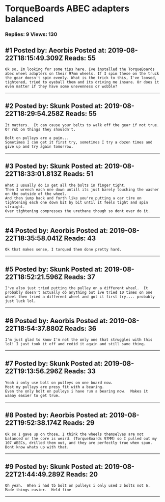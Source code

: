 # TorqueBoards ABEC adapters balanced

### Replies: 9 Views: 130

## \#1 Posted by: Aeorbis Posted at: 2019-08-22T18:15:49.309Z Reads: 55

```
Ok so, Im looking for some tips here. Ive installed the TorqueBoards abec wheel adapters on their 97mm wheels. If I spin these on the truck the gear doesn't spin evenly. What is the trick to this, I've loosed, tightened, tried to eyeball them and its driving me insane. Or does it even matter if they have some unevenness or wobble?
```

---
## \#2 Posted by: Skunk Posted at: 2019-08-22T18:29:54.258Z Reads: 55

```
It matters.  It can cause your belts to walk off the gear if not true. Or rub on things they shouldn't. 

Bolt on pulleys are a pain...
Sometimes I can get it first try, sometimes I try a dozen times and give up and try again tomorrow.
```

---
## \#3 Posted by: Skunk Posted at: 2019-08-22T18:33:01.813Z Reads: 51

```
What I usually do is get all the bolts in finger tight.
Then I wrench each one down untill its just barely touching the washer on the outside of the wheel. 
And then jump back and forth like you're putting a car tire on tightening each one down bit by bit until it feels tight and spin straight.
Over tightening compresses the urethane though so dont over do it.
```

---
## \#4 Posted by: Aeorbis Posted at: 2019-08-22T18:35:58.041Z Reads: 43

```
Ok that makes sense, I torqued them done pretty hard.
```

---
## \#5 Posted by: Skunk Posted at: 2019-08-22T18:52:21.596Z Reads: 37

```
I've also just tried putting the pulley on a different wheel.  It probably doesn't actually do anything but ive tried 10 times on one wheel then tried a different wheel and got it first try.... probably just luck lol.
```

---
## \#6 Posted by: Aeorbis Posted at: 2019-08-22T18:54:37.880Z Reads: 36

```
I'm just glad to know I'm not the only one that struggles with this lol! I just took it off and redid it again and still same thing.
```

---
## \#7 Posted by: Skunk Posted at: 2019-08-22T19:13:56.296Z Reads: 33

```
Yeah i only use bolt on pulleys on one board now.  
Most my pulleys are press fit with a bearing. 
Even the only bolt on pulleys i have run a bearing now.  Makes it waaay easier to get true.
```

---
## \#8 Posted by: Aeorbis Posted at: 2019-08-22T19:52:38.174Z Reads: 29

```
Ok so I gave up on those, I think the wheels themselves are not balanced or the core is weird. (TorqueBoards 97MM) so I pulled out my 107 ABECs, drilled them out, and they are perfectly true when spun. Dont know whats up with that.
```

---
## \#9 Posted by: Skunk Posted at: 2019-08-22T21:44:49.289Z Reads: 20

```
Oh yeah.  When i had tb bolt on pulleys i only used 3 bolts not 6. Made things easier.  Held fine
```

---
